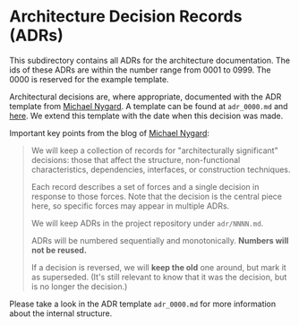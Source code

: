 <!--
SPDX-FileCopyrightText: the secureCodeBox authors

SPDX-License-Identifier: Apache-2.0
-->

# Architecture Decision Records (ADRs)

This subdirectory contains all ADRs for the architecture documentation. The ids of these ADRs are within the number range from 0001 to 0999. The 0000 is reserved for the example template.

Architectural decisions are, where appropriate, documented with the ADR template from [Michael Nygard][nygard]. A template can be found at `adr_0000.md` and [here][template]. We extend this template with the date when this decision was made.

Important key points from the blog of [Michael Nygard][nygard]:

> We will keep a collection of records for "architecturally significant" decisions: those that affect the structure, non-functional characteristics, dependencies, interfaces, or construction techniques.
>
> Each record describes a set of forces and a single decision in response to those forces. Note that the decision is the central piece here, so specific forces may appear in multiple ADRs.
>
> We will keep ADRs in the project repository under `adr/NNNN.md`.
>
> ADRs will be numbered sequentially and monotonically. **Numbers will not be reused.**
>
> If a decision is reversed, we will **keep the old** one around, but mark it as superseded. (It's still relevant to know that it was the decision, but is no longer the decision.)

Please take a look in the ADR template `adr_0000.md` for more information about the internal structure.

[nygard]:       http://thinkrelevance.com/blog/2011/11/15/documenting-architecture-decisions
[template]:     https://github.com/joelparkerhenderson/architecture_decision_record/blob/master/adr_template_by_michael_nygard.md
